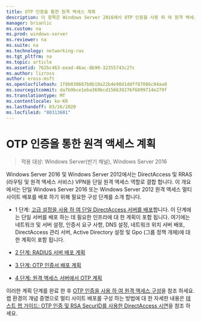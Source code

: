 ```yaml
---
title: OTP 인증을 통한 원격 액세스 계획
description: 이 항목은 Windows Server 2016에서 OTP 인증을 사용 하 여 원격 액세스 배포 가이드의 일부입니다.
manager: brianlic
ms.custom: na
ms.prod: windows-server
ms.reviewer: na
ms.suite: na
ms.technology: networking-ras
ms.tgt_pltfrm: na
ms.topic: article
ms.assetid: 762bc463-eead-46ac-8b90-32355743c27c
ms.author: lizross
author: eross-msft
ms.openlocfilehash: 1f0b030667b0b10a22b4e90d1ddff87086c04aa0
ms.sourcegitcommit: da7b9bce1eba369bcd156639276f6899714e279f
ms.translationtype: MT
ms.contentlocale: ko-KR
ms.lasthandoff: 03/26/2020
ms.locfileid: "80313601"
---
```

# <a name="plan-remote-access-with-otp-authentication"></a>OTP 인증을 통한 원격 액세스 계획

>적용 대상: Windows Server(반기 채널), Windows Server 2016

 Windows Server 2016 및 Windows Server 2012에서는 DirectAccess 및 RRAS (라우팅 및 원격 액세스 서비스) VPN을 단일 원격 액세스 역할로 결합 합니다. 이 개요에서는 단일 Windows Server 2016 또는 Windows Server 2012 원격 액세스 멀티 사이트 배포를 배포 하기 위해 필요한 구성 단계를 소개 합니다.  
  
  
-  1 단계: [고급 설정을 사용 하 여 단일 DirectAccess 서버를 배포](https://technet.microsoft.com/windows-server-docs/networking/remote-access/directaccess/single-server-advanced/deploy-a-single-directaccess-server-with-advanced-settings)합니다. 이 단계에는 단일 서버를 배포 하는 데 필요한 인프라에 대 한 계획이 포함 됩니다. 여기에는 네트워크 및 서버 설정, 인증서 요구 사항, DNS 설정, 네트워크 위치 서버 배포, DirectAccess 관리 서버, Active Directory 설정 및 Gpo (그룹 정책 개체)에 대 한 계획이 포함 됩니다.  
  
-   [2 단계: RADIUS 서버 배포 계획](Step-2-Plan-the-RADIUS-Server-Deployment.md)  
  
-   [3 단계: OTP 인증서 배포 계획](Step-3-Plan-OTP-Certificate-Deployment.md)  
  
-   [4 단계: 원격 액세스 서버에서 OTP 계획](Step-4-Plan-for-OTP-on-the-Remote-Access-Server.md)  
  
이러한 계획 단계를 완료 한 후 [OTP 인증을 사용 하 여 원격 액세스 구성](https://technet.microsoft.com/windows-server-docs/networking/remote-access/ras/otp/configure/configure-ra-with-otp-authentication)을 참조 하세요. 랩 환경의 개념 증명으로 멀티 사이트 배포를 구성 하는 방법에 대 한 자세한 내용은 [테스트 랩 가이드: OTP 인증 및 RSA SecurID를 사용한 DirectAccess 시연](https://technet.microsoft.com/windows-server-docs/networking/remote-access/directaccess/tlg-otp-securid/test-lab-guide-demonstrate-directaccess-with-otp-authentication-and-rsa-securid)을 참조 하세요.  
  


